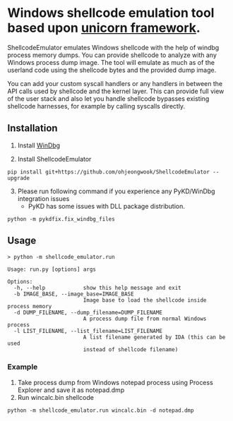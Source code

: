 # Windows shellcode emulation tool based upon [unicorn framework](https://www.unicorn-engine.org/).

ShellcodeEmulator emulates Windows shellcode with the help of windbg process memory dumps. You can provide shellcode to analyze with any Windows process dump image. The tool will emulate as much as of the userland code using the shellcode bytes and the provided dump image.

You can add your custom syscall handlers or any handlers in between the API calls used by shellcode and the kernel layer. This can provide full view of the user stack and also let you handle shellcode bypasses existing shellcode harnesses, for example by calling syscalls directly.

## Installation

1. Install [WinDbg](https://docs.microsoft.com/en-us/windows-hardware/drivers/debugger/)

2. Install ShellcodeEmulator

```
pip install git+https://github.com/ohjeongwook/ShellcodeEmulator --upgrade
```

3. Please run following command if you experience any PyKD/WinDbg integration issues
   * PyKD has some issues with DLL package distribution.

```
python -m pykdfix.fix_windbg_files
```

## Usage

```
> python -m shellcode_emulator.run

Usage: run.py [options] args

Options:
  -h, --help            show this help message and exit
  -b IMAGE_BASE, --image_base=IMAGE_BASE
                        Image base to load the shellcode inside process memory
  -d DUMP_FILENAME, --dump_filename=DUMP_FILENAME
                        A process dump file from normal Windows process
  -l LIST_FILENAME, --list_filename=LIST_FILENAME
                        A list filename generated by IDA (this can be used
                        instead of shellcode filename)
```

### Example

1. Take process dump from Windows notepad process using Process Explorer and save it as notepad.dmp
2. Run wincalc.bin shellcode

```
python -m shellcode_emulator.run wincalc.bin -d notepad.dmp
```
